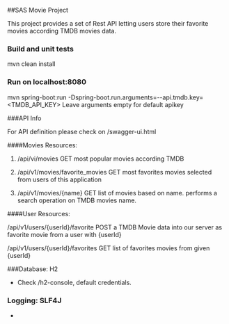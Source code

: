 ##SAS Movie Project

This project provides a set of Rest API letting users store their favorite movies
according TMDB movies data.

### Build and unit tests
 mvn clean install
 
### Run on localhost:8080
 mvn spring-boot:run -Dspring-boot.run.arguments=--api.tmdb.key=<TMDB_API_KEY>
 Leave arguments empty for default apikey
 
###API Info

For API definition please check on /swagger-ui.html 

####Movies Resources:

   1. /api/vi/movies
   GET most popular movies according TMDB
   
   2. /api/v1/movies/favorite_movies
   GET most favorites movies selected from users of this application
   
   3. /api/v1/movies/{name}
   GET list of movies based on name. performs a search operation on TMDB movies name.

####User Resources:
  
  /api/v1/users/{userId}/favorite
  POST a TMDB Movie data into our server as favorite movie from a user with {userId}
  
  /api/v1/users/{userId}/favorites
  GET list of favorites movies from given {userId}
 

###Database: H2
  - Check /h2-console, default credentials.

### Logging: SLF4J
  - 